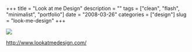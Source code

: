 +++
title = "Look at me Design"
description = ""
tags = ["clean", "flash", "minimalist", "portfolio"]
date = "2008-03-26"
categories = ["design"]
slug = "look-me-design"
+++


 

  <div id="screens-thumbs" class="clearfix">
    <div class="txt-center" id="design-submission"><a href="http://www.lookatmedesign.com/"><img id='bluga-thumbnail-774' class='bluga-thumbnail large' src='//konigi.com/media/bluga/
wt47f276a4f0e5b_0.jpg'/></a></div>  
  </div>   
<p><a href="http://www.lookatmedesign.com/">http://www.lookatmedesign.com/</a></p>




